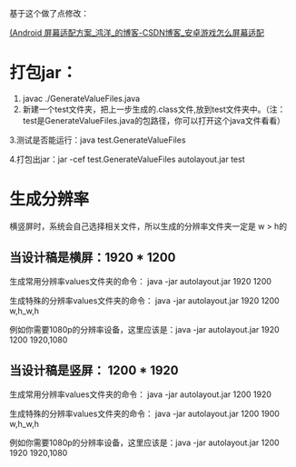 基于这个做了点修改：

[(Android 屏幕适配方案_鸿洋_的博客-CSDN博客_安卓游戏怎么屏幕适配](https://blog.csdn.net/lmj623565791/article/details/45460089)

# 打包jar：

1. javac ./GenerateValueFiles.java
2. 新建一个test文件夹，把上一步生成的.class文件,放到test文件夹中。（注：test是GenerateValueFiles.java的包路径，你可以打开这个java文件看看）

3.测试是否能运行：java test.GenerateValueFiles

4.打包出jar：jar -cef test.GenerateValueFiles autolayout.jar test

# 生成分辨率

横竖屏时，系统会自己选择相关文件，所以生成的分辨率文件夹一定是 w > h的

## 当设计稿是横屏：1920 * 1200

生成常用分辨率values文件夹的命令：
java -jar autolayout.jar 1920 1200

生成特殊的分辨率values文件夹的命令：
java -jar autolayout.jar 1920 1200 w,h_w,h

例如你需要1080p的分辨率设备，这里应该是：java -jar autolayout.jar 1920 1200 1920,1080

## 当设计稿是竖屏： 1200 * 1920

生成常用分辨率values文件夹的命令：
java -jar autolayout.jar 1200 1920

生成特殊的分辨率values文件夹的命令：
java -jar autolayout.jar 1200 1900 w,h_w,h

例如你需要1080p的分辨率设备，这里应该是：java -jar autolayout.jar 1200 1920 1920,1080
